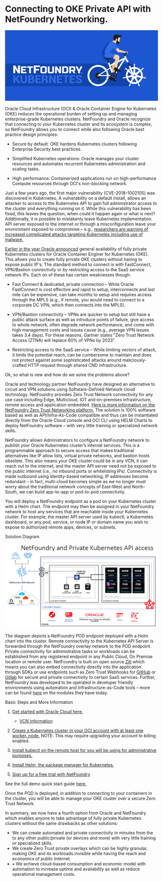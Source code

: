 
# Connecting to OKE Private API with NetFoundry Networking.
![](basic/nfkubbiker.jpg)


Oracle Cloud Infrastructure (OCI) & Oracle Container Engine for Kubernetes (OKE) reduces the operational burden of setting up and managing enterprise-grade Kubernetes clusters. NetFoundry and Oracle recognize that connecting to your Kubernetes cluster and its ecosystem is complex, so NetFoundry allows you to connect while also following Oracle best practice design principles:

* Secure by default: OKE hardens Kubernetes clusters following Enterprise Security best practices.

* Simplified Kubernetes operations: Oracle manages your cluster resources and automates recurrent Kubernetes administration and scaling tasks.

* High performance: Containerized applications run on high-performance Compute resources through OCI's non-blocking network.

Just a few years ago, the first major vulnerability (CVE-2018–1002105) was discovered in Kubernetes, A vulnerability on a default install, allows an attacker to access to the Kubernetes API to gain full administrator access to the cluster and everything running on it. While this vulnerability has been fixed, this leaves the question, when could it happen again or what is next? Additionally, it is possible to mistakenly leave Kubernetes implementation API server exposed to the internet or through a misconfiguration leave your environment exposed to compromise – e.g.,  [researchers are warning of increased complicated attacks targeting Kubernetes including use of malware.](https://threatpost.com/new-malware-hijacks-kubernetes-clusters-to-mine-monero/163629/)



[Earlier in the year Oracle announced](https://blogs.oracle.com/cloud-infrastructure/announcing-private-kubernetes-clusters) general availability of fully private Kubernetes clusters for Oracle Container Enginer for Kubernetes (OKE). This allows you to create fully private OKE clusters without having to expose public IP's. The standard method to connect is with FastConnect, VPN/Bastion connectivity or by restricting access to the SaaS service network IPs. Each on of these has certain weaknesses though:

* Fast Connect & dedicated, private connection – While Oracle FastConnect is cost effective and rapid to setup, interconnects and last mile can be expensive, can take months to setup and requires access through the MPLS (e.g., if remote, you would need to connect to a corporate DC VPN, which then connects into the MPLS). 

* VPN/Bastion connectivity – VPNs are quicker to setup but still have a public attack surface as well as introduce points of failure, give access to whole network, often degrade network performance, and come with high management costs and issues cause (e.g., average VPN issues takes 3.4 days). For these reasons, Gartner states “Zero Trust Network Access (ZTNA) will replace 60% of VPNs by 2023”.

* Restricting access to the SaaS service – While limiting vectors of attack, it limits the potential reach, can be cumbersome to maintain and does not protect against some sophisticated attacks around maliciously-crafted HTTP request through shared CND infrastructure. 




Ok, so what is new and how do we solve the problems above?

Oracle and technology partner NetFoundry have designed an alternative to circuit and VPN solutions using Software-Defined Network cloud technology. NetFoundry provides Zero Trust Network connectivity for any use case including Edge, Multicloud, IOT and on-premises infrastructure, remote access and application embedded. [Here is more information on the NetFoundry Zero Trust Networking platform.](https://blogs.oracle.com/cloud-infrastructure/zero-trust-network-access-with-netfoundry) The solution is 100% software based as well as API/Infra-As-Code compatible and thus can be instantiated directly from the Oracle Cloud console and OCI CLI using HELM Charts to deploy NetFoundry software – with very little training or specialized network skills.

NetFoundry allows Administrators to configure a NetFoundry network to publish your Oracle Kubernetes cluster’s internal services. This is a programmable approach to secure access that makes traditional alternatives like IP allow lists, virtual private networks, and bastion hosts obsolete. This also means your OKE cluster could be in any VCN, it can reach out to the internet, and the master API server need not be exposed to the public internet (i.e., no inbound ports or whitelisting IPs). Connectivity is made outbound using identity-based networking, IP addresses become redundant – in fact, multi-cloud becomes simple as we no longer must worry about the traditional network concepts of East-West and North-South, we can build app-to-app or pod-to-pod connectivity. 

You will deploy a NetFoundry endpoint as a pod on your Kubernetes cluster with a Helm chart. The endpoint may then be assigned in your NetFoundry network to host any services that are reachable inside your Kubernetes cluster. For example, the master API server used by kubectl, a Kubernetes dashboard, or any pod, service, or node IP or domain name you wish to expose to authorized remote apps, devices, or subnets.

Solution Diagram 

![](screenshot/oci-k8s-with-GIT.png)

The diagram depicts a NetFoundry POD endpoint deployed with a Helm chart into the cluster. Remote connectivity to the Kubernetes API Server is forwarded through the NetFoundry overlay network to the POD endpoint. Private connectivity for administrative tasks or workloads can be established from any registered endpoint in any Public Cloud, On Premise location or remote user. NetFoundry is built on open source [Ziti](https://ziti.dev/) which means you can also embed connectivity directly into the application through SDKs or use endpoints such as Zero Trust Webhooks for [GitHub](https://github.com/openziti/ziti-webhook-action) or [Gitlab](https://github.com/openziti/ziti-gitlab-webhook) for secure and private connectivity to certain SaaS services. Further, NetFoundry was developed to be operated in developer friendly environments using automation and Infrastructure-as-Code tools – more can be found [here](https://developer.netfoundry.io/guides/introduction/) on the modules they have today.



Basic Steps and More Information

1. [Get started with Oracle Cloud here.](https://www.oracle.com/cloud/free/)
    - [VCN Information](https://docs.oracle.com/en-us/iaas/Content/GSG/Tasks/creatingnetwork.htm)
    
2. [Create a Kubernetes cluster in your OCI account with at least one worker. node.](https://docs.oracle.com/en-us/iaas/Content/ContEng/Tasks/contengcreatingclusterusingoke.htm)
NOTE: This may require upgrading your account to billing enabled.
3. [Install kubectl on the remote host for you will be using for administrative purposes.](https://kubernetes.io/docs/tasks/tools/)
4. [Install Helm, the package manager for Kubernetes.](https://helm.sh/docs/intro/quickstart/)
5. [Sign up for a free trial with NetFoundry](https://nfconsole.io/signup)



See the full demo quick start guide [here.](https://developer.netfoundry.io/guides/kubernetes/)


Once the POD is deployed, in addition to connecting to your containers in the cluster, you will be able to manage your OKE cluster over a secure Zero Trust Network.

In summary, we now have a fourth option from Oracle and NetFoundry which enables anyone to take advantage of fully private Kubernetes clusters without the same drawbacks as other solutions:

* We can create automated and private connectivity in minutes from the to any other public/private (or devices and more) with very little training or specialized skills.
* We create Zero Trust private overlays which can be highly granular, making OKE and its workloads invisible while having the reach and economics of public Internet.
* •	We achieve cloud-based consumption and economic model with automation to increase uptime and availability as well as reduce operational management costs.






